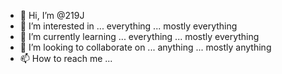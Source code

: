- 👋 Hi, I’m @219J
- 👀 I’m interested in ... everything ... mostly everything
- 🌱 I’m currently learning ... everything ... mostly everything
- 💞️ I’m looking to collaborate on ... anything ... mostly anything
- 📫 How to reach me ... 

<!---
219J/219J is a ✨ special ✨ repository because its `README.md` (this file) appears on your GitHub profile.
You can click the Preview link to take a look at your changes.
--->
